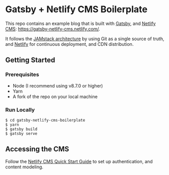 # Gatsby + Netlify CMS Boilerplate

This repo contains an example blog that is built with [Gatsby](https://www.gatsbyjs.org/), and [Netlify CMS](netlifycms.org): https://gatsby-netlify-cms.netlify.com/.

It follows the [JAMstack architecture](https://jamstack.org) by using Git as a single source of truth, and [Netlify](netlify.com) for continuous deployment, and CDN distribution.

## Getting Started

### Prerequisites

- Node (I recommend using v8.7.0 or higher)
- Yarn
- A fork of the repo on your local machine

### Run Locally
```
$ cd gatsby-netlify-cms-boilerplate
$ yarn
$ gatsby build
$ gatsby serve
```

## Accessing the CMS
Follow the [Netlify CMS Quick Start Guide](https://www.netlifycms.org/docs/quick-start/) to set up authentication, and content modeling.
